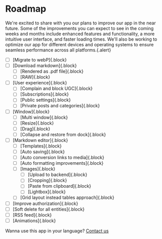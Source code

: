 # Roadmap

We're excited to share with you our plans to improve our app in the near future. Some of the improvements you can expect to see in the coming weeks and months include enhanced features and functionality, a more intuitive user interface, and faster loading times. We'll also be working to optimize our app for different devices and operating systems to ensure seamless performance across all platforms.{.alert}

- [ ] [Migrate to webP]{.block}
- [ ] [Download markdown]{.block}
  - [ ] [Rendered as .pdf file]{.block}
  - [ ] [RAW]{.block}
- [ ] [User experience]{.block}
  - [ ] [Complain and block UGC]{.block}
  - [ ] [Subscriptions]{.block}
  - [ ] [Public settings]{.block}
  - [ ] [Private posts and categories]{.block}
- [ ] [Window]{.block}
  - [ ] [Multi window]{.block}
  - [ ] [Resize]{.block}
  - [ ] [Drag]{.block}
  - [ ] [Collapse and restore from dock]{.block}
- [ ] [Markdown editor]{.block}
  - [ ] [Templates]{.block}
  - [ ] [Auto saving]{.block}
  - [ ] [Auto conversion links to media]{.block}
  - [ ] [Auto formatting improvements]{.block}
  - [ ] [Images]{.block}
    - [ ] [Upload to backend]{.block}
    - [ ] [Cropping]{.block}
    - [ ] [Paste from clipboard]{.block}
    - [ ] [Lightbox]{.block}
  - [ ] [Grid layout instead tables approach]{.block}
- [ ] [Improve authorization]{.block}
- [ ] [Soft delete for all entities]{.block}
- [ ] [RSS feed]{.block}
- [ ] [Animations]{.block}

Wanna use this app in your language? [Contact us](#)
